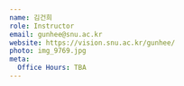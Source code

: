 ```yaml
---
name: 김건희
role: Instructor
email: gunhee@snu.ac.kr
website: https://vision.snu.ac.kr/gunhee/
photo: img_9769.jpg
meta:
  Office Hours: TBA
---
```


